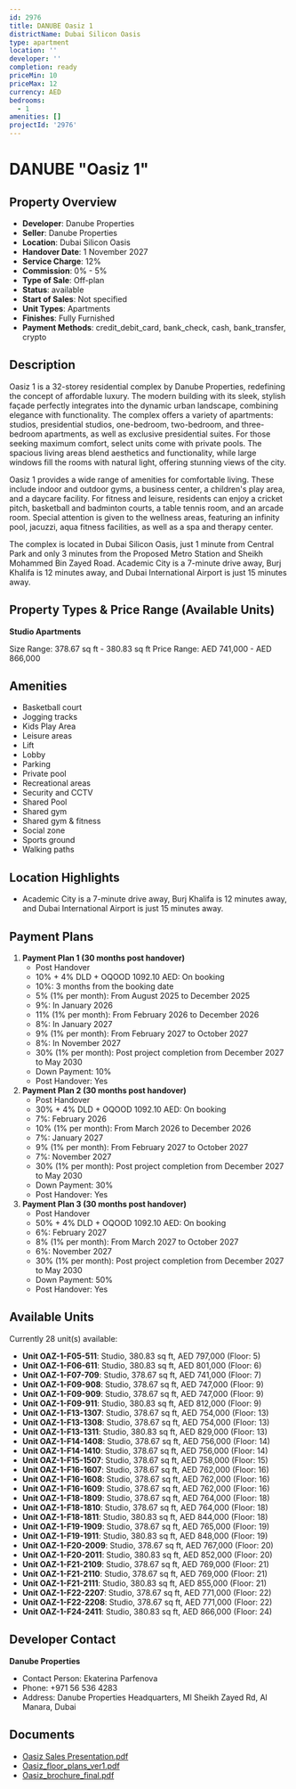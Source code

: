 ```yaml
---
id: 2976
title: DANUBE Oasiz 1
districtName: Dubai Silicon Oasis
type: apartment
location: ''
developer: ''
completion: ready
priceMin: 10
priceMax: 12
currency: AED
bedrooms:
  - 1
amenities: []
projectId: '2976'
---
```


# DANUBE "Oasiz 1"

## Property Overview
- **Developer**: Danube Properties
- **Seller**: Danube Properties
- **Location**: Dubai Silicon Oasis
- **Handover Date**: 1 November 2027
- **Service Charge**: 12%
- **Commission**: 0% - 5%
- **Type of Sale**: Off-plan
- **Status**: available
- **Start of Sales**: Not specified
- **Unit Types**: Apartments
- **Finishes**: Fully Furnished
- **Payment Methods**: credit_debit_card, bank_check, cash, bank_transfer, crypto

## Description
Oasiz 1 is a 32-storey residential complex by Danube Properties, redefining the concept of affordable luxury. The modern building with its sleek, stylish façade perfectly integrates into the dynamic urban landscape, combining elegance with functionality. The complex offers a variety of apartments: studios, presidential studios, one-bedroom, two-bedroom, and three-bedroom apartments, as well as exclusive presidential suites. For those seeking maximum comfort, select units come with private pools. The spacious living areas blend aesthetics and functionality, while large windows fill the rooms with natural light, offering stunning views of the city.

Oasiz 1 provides a wide range of amenities for comfortable living. These include indoor and outdoor gyms, a business center, a children's play area, and a daycare facility. For fitness and leisure, residents can enjoy a cricket pitch, basketball and badminton courts, a table tennis room, and an arcade room. Special attention is given to the wellness areas, featuring an infinity pool, jacuzzi, aqua fitness facilities, as well as a spa and therapy center.

The complex is located in Dubai Silicon Oasis, just 1 minute from Central Park and only 3 minutes from the Proposed Metro Station and Sheikh Mohammed Bin Zayed Road. Academic City is a 7-minute drive away, Burj Khalifa is 12 minutes away, and Dubai International Airport is just 15 minutes away.

## Property Types & Price Range (Available Units)
**Studio Apartments**

Size Range: 378.67 sq ft - 380.83 sq ft
Price Range: AED 741,000 - AED 866,000

## Amenities
- Basketball court
- Jogging tracks
- Kids Play Area
- Leisure areas
- Lift
- Lobby
- Parking
- Private pool
- Recreational areas
- Security and CCTV
- Shared Pool
- Shared gym
- Shared gym & fitness
- Social zone
- Sports ground
- Walking paths

## Location Highlights
- Academic City is a 7-minute drive away, Burj Khalifa is 12 minutes away, and Dubai International Airport is just 15 minutes away.

## Payment Plans
1. **Payment Plan 1 (30 months post handover)**
   - Post Handover
   - 10% + 4% DLD + OQOOD 1092.10 AED: On booking
   - 10%: 3 months from the booking date
   - 5% (1% per month): From August 2025 to December 2025
   - 9%: In January 2026
   - 11% (1% per month): From February 2026 to December 2026
   - 8%: In January 2027
   - 9% (1% per month): From February 2027 to October 2027
   - 8%: In November 2027
   - 30% (1% per month): Post project completion from December 2027 to May 2030
   - Down Payment: 10%
   - Post Handover: Yes
2. **Payment Plan 2 (30 months post handover)**
   - Post Handover
   - 30% + 4% DLD + OQOOD 1092.10 AED: On booking
   - 7%: February 2026
   - 10% (1% per month): From March 2026 to December 2026
   - 7%: January 2027
   - 9% (1% per month): From February 2027 to October 2027
   - 7%: November 2027
   - 30% (1% per month): Post project completion from December 2027 to May 2030
   - Down Payment: 30%
   - Post Handover: Yes
3. **Payment Plan 3 (30 months post handover)**
   - Post Handover
   - 50% + 4% DLD + OQOOD 1092.10 AED: On booking
   - 6%: February 2027
   - 8% (1% per month): From March 2027 to October 2027
   - 6%: November 2027
   - 30% (1% per month): Post project completion from December 2027 to May 2030
   - Down Payment: 50%
   - Post Handover: Yes

## Available Units
Currently 28 unit(s) available:
- **Unit OAZ-1-F05-511**: Studio, 380.83 sq ft, AED 797,000 (Floor: 5)
- **Unit OAZ-1-F06-611**: Studio, 380.83 sq ft, AED 801,000 (Floor: 6)
- **Unit OAZ-1-F07-709**: Studio, 378.67 sq ft, AED 741,000 (Floor: 7)
- **Unit OAZ-1-F09-908**: Studio, 378.67 sq ft, AED 747,000 (Floor: 9)
- **Unit OAZ-1-F09-909**: Studio, 378.67 sq ft, AED 747,000 (Floor: 9)
- **Unit OAZ-1-F09-911**: Studio, 380.83 sq ft, AED 812,000 (Floor: 9)
- **Unit OAZ-1-F13-1307**: Studio, 378.67 sq ft, AED 754,000 (Floor: 13)
- **Unit OAZ-1-F13-1308**: Studio, 378.67 sq ft, AED 754,000 (Floor: 13)
- **Unit OAZ-1-F13-1311**: Studio, 380.83 sq ft, AED 829,000 (Floor: 13)
- **Unit OAZ-1-F14-1408**: Studio, 378.67 sq ft, AED 756,000 (Floor: 14)
- **Unit OAZ-1-F14-1410**: Studio, 378.67 sq ft, AED 756,000 (Floor: 14)
- **Unit OAZ-1-F15-1507**: Studio, 378.67 sq ft, AED 758,000 (Floor: 15)
- **Unit OAZ-1-F16-1607**: Studio, 378.67 sq ft, AED 762,000 (Floor: 16)
- **Unit OAZ-1-F16-1608**: Studio, 378.67 sq ft, AED 762,000 (Floor: 16)
- **Unit OAZ-1-F16-1609**: Studio, 378.67 sq ft, AED 762,000 (Floor: 16)
- **Unit OAZ-1-F18-1809**: Studio, 378.67 sq ft, AED 764,000 (Floor: 18)
- **Unit OAZ-1-F18-1810**: Studio, 378.67 sq ft, AED 764,000 (Floor: 18)
- **Unit OAZ-1-F18-1811**: Studio, 380.83 sq ft, AED 844,000 (Floor: 18)
- **Unit OAZ-1-F19-1909**: Studio, 378.67 sq ft, AED 765,000 (Floor: 19)
- **Unit OAZ-1-F19-1911**: Studio, 380.83 sq ft, AED 848,000 (Floor: 19)
- **Unit OAZ-1-F20-2009**: Studio, 378.67 sq ft, AED 767,000 (Floor: 20)
- **Unit OAZ-1-F20-2011**: Studio, 380.83 sq ft, AED 852,000 (Floor: 20)
- **Unit OAZ-1-F21-2109**: Studio, 378.67 sq ft, AED 769,000 (Floor: 21)
- **Unit OAZ-1-F21-2110**: Studio, 378.67 sq ft, AED 769,000 (Floor: 21)
- **Unit OAZ-1-F21-2111**: Studio, 380.83 sq ft, AED 855,000 (Floor: 21)
- **Unit OAZ-1-F22-2207**: Studio, 378.67 sq ft, AED 771,000 (Floor: 22)
- **Unit OAZ-1-F22-2208**: Studio, 378.67 sq ft, AED 771,000 (Floor: 22)
- **Unit OAZ-1-F24-2411**: Studio, 380.83 sq ft, AED 866,000 (Floor: 24)

## Developer Contact
**Danube Properties**
- Contact Person: Ekaterina Parfenova
- Phone: +971 56 536 4283
- Address: Danube Properties Headquarters, Ml Sheikh Zayed Rd, Al Manara, Dubai

## Documents
- [Oasiz Sales Presentation.pdf](https://cdn.geniemap.net/2024/09/10/yLmt9ezXE6fD0uZGlodyKpSfrnnSHQ9paqlYvm7M.pdf)
- [Oasiz_floor_plans_ver1.pdf](https://cdn.geniemap.net/2024/09/13/xbwdfQqVoyVu2Y19EptRM5n5WCTi4rUmbQYPe4lU.pdf)
- [Oasiz_brochure_final.pdf](https://cdn.geniemap.net/2024/09/16/bbTn8QVEWGRpmtN8EF8YZAifolAxeNreOrYBZU9A.pdf)
